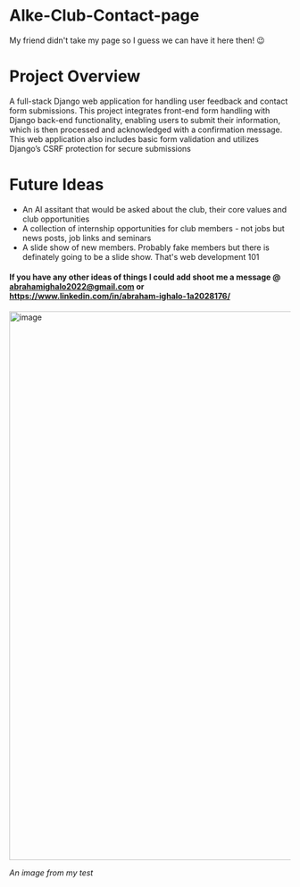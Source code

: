 # Alke-Club-Contact-page
My friend didn't take my page so I guess we can have it here then! 😉

# Project Overview
A full-stack Django web application for handling user feedback and contact form submissions. This project integrates front-end form handling with Django back-end functionality, enabling users to submit their information, which is then processed and acknowledged with a confirmation message. This web application also includes basic form validation and utilizes Django’s CSRF protection for secure submissions

# Future Ideas
* An AI assitant that would be asked about the club, their core values and club opportunities
* A collection of internship opportunities for club members - not jobs but news posts, job links and seminars
* A slide show of new members. Probably fake members but there is definately going to be a slide show. That's web development 101


#### If you have any other ideas of things I could add shoot me a message  @ abrahamighalo2022@gmail.com or https://www.linkedin.com/in/abraham-ighalo-1a2028176/


<img width="983" alt="image" src="https://github.com/user-attachments/assets/e5150fb1-82a6-466a-a253-cc8654ad2d69" />
<p> <i>An image from my test</i> </p>



